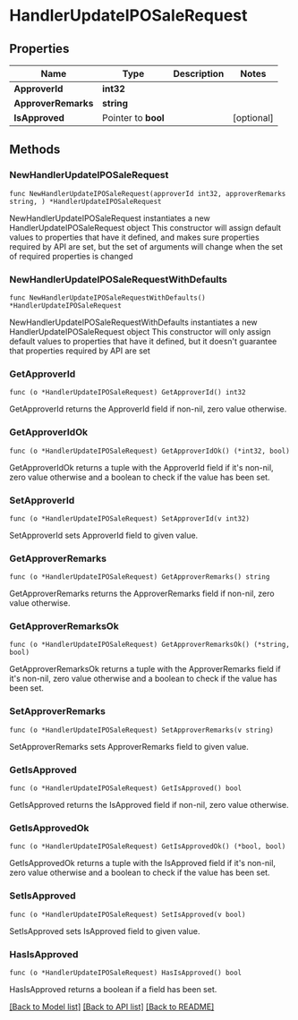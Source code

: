# HandlerUpdateIPOSaleRequest

## Properties

Name | Type | Description | Notes
------------ | ------------- | ------------- | -------------
**ApproverId** | **int32** |  | 
**ApproverRemarks** | **string** |  | 
**IsApproved** | Pointer to **bool** |  | [optional] 

## Methods

### NewHandlerUpdateIPOSaleRequest

`func NewHandlerUpdateIPOSaleRequest(approverId int32, approverRemarks string, ) *HandlerUpdateIPOSaleRequest`

NewHandlerUpdateIPOSaleRequest instantiates a new HandlerUpdateIPOSaleRequest object
This constructor will assign default values to properties that have it defined,
and makes sure properties required by API are set, but the set of arguments
will change when the set of required properties is changed

### NewHandlerUpdateIPOSaleRequestWithDefaults

`func NewHandlerUpdateIPOSaleRequestWithDefaults() *HandlerUpdateIPOSaleRequest`

NewHandlerUpdateIPOSaleRequestWithDefaults instantiates a new HandlerUpdateIPOSaleRequest object
This constructor will only assign default values to properties that have it defined,
but it doesn't guarantee that properties required by API are set

### GetApproverId

`func (o *HandlerUpdateIPOSaleRequest) GetApproverId() int32`

GetApproverId returns the ApproverId field if non-nil, zero value otherwise.

### GetApproverIdOk

`func (o *HandlerUpdateIPOSaleRequest) GetApproverIdOk() (*int32, bool)`

GetApproverIdOk returns a tuple with the ApproverId field if it's non-nil, zero value otherwise
and a boolean to check if the value has been set.

### SetApproverId

`func (o *HandlerUpdateIPOSaleRequest) SetApproverId(v int32)`

SetApproverId sets ApproverId field to given value.


### GetApproverRemarks

`func (o *HandlerUpdateIPOSaleRequest) GetApproverRemarks() string`

GetApproverRemarks returns the ApproverRemarks field if non-nil, zero value otherwise.

### GetApproverRemarksOk

`func (o *HandlerUpdateIPOSaleRequest) GetApproverRemarksOk() (*string, bool)`

GetApproverRemarksOk returns a tuple with the ApproverRemarks field if it's non-nil, zero value otherwise
and a boolean to check if the value has been set.

### SetApproverRemarks

`func (o *HandlerUpdateIPOSaleRequest) SetApproverRemarks(v string)`

SetApproverRemarks sets ApproverRemarks field to given value.


### GetIsApproved

`func (o *HandlerUpdateIPOSaleRequest) GetIsApproved() bool`

GetIsApproved returns the IsApproved field if non-nil, zero value otherwise.

### GetIsApprovedOk

`func (o *HandlerUpdateIPOSaleRequest) GetIsApprovedOk() (*bool, bool)`

GetIsApprovedOk returns a tuple with the IsApproved field if it's non-nil, zero value otherwise
and a boolean to check if the value has been set.

### SetIsApproved

`func (o *HandlerUpdateIPOSaleRequest) SetIsApproved(v bool)`

SetIsApproved sets IsApproved field to given value.

### HasIsApproved

`func (o *HandlerUpdateIPOSaleRequest) HasIsApproved() bool`

HasIsApproved returns a boolean if a field has been set.


[[Back to Model list]](../README.md#documentation-for-models) [[Back to API list]](../README.md#documentation-for-api-endpoints) [[Back to README]](../README.md)



